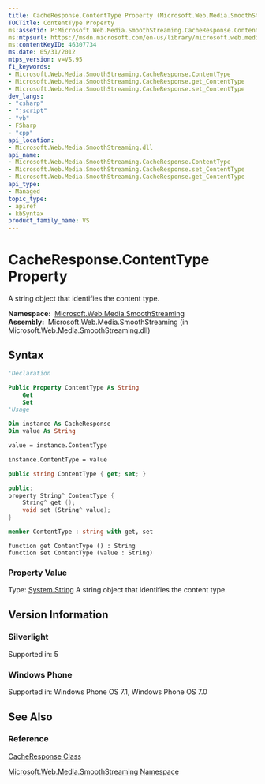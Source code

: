 ```yaml
---
title: CacheResponse.ContentType Property (Microsoft.Web.Media.SmoothStreaming)
TOCTitle: ContentType Property
ms:assetid: P:Microsoft.Web.Media.SmoothStreaming.CacheResponse.ContentType
ms:mtpsurl: https://msdn.microsoft.com/en-us/library/microsoft.web.media.smoothstreaming.cacheresponse.contenttype(v=VS.95)
ms:contentKeyID: 46307734
ms.date: 05/31/2012
mtps_version: v=VS.95
f1_keywords:
- Microsoft.Web.Media.SmoothStreaming.CacheResponse.ContentType
- Microsoft.Web.Media.SmoothStreaming.CacheResponse.get_ContentType
- Microsoft.Web.Media.SmoothStreaming.CacheResponse.set_ContentType
dev_langs:
- "csharp"
- "jscript"
- "vb"
- FSharp
- "cpp"
api_location:
- Microsoft.Web.Media.SmoothStreaming.dll
api_name:
- Microsoft.Web.Media.SmoothStreaming.CacheResponse.ContentType
- Microsoft.Web.Media.SmoothStreaming.CacheResponse.set_ContentType
- Microsoft.Web.Media.SmoothStreaming.CacheResponse.get_ContentType
api_type:
- Managed
topic_type:
- apiref
- kbSyntax
product_family_name: VS
---
```


# CacheResponse.ContentType Property

A string object that identifies the content type.

**Namespace:**  [Microsoft.Web.Media.SmoothStreaming](microsoft-web-media-smoothstreaming-namespace_1.md)  
**Assembly:**  Microsoft.Web.Media.SmoothStreaming (in Microsoft.Web.Media.SmoothStreaming.dll)

## Syntax

```vb
'Declaration

Public Property ContentType As String
    Get
    Set
'Usage

Dim instance As CacheResponse
Dim value As String

value = instance.ContentType

instance.ContentType = value
```

```csharp
public string ContentType { get; set; }
```

```cpp
public:
property String^ ContentType {
    String^ get ();
    void set (String^ value);
}
```

``` fsharp
member ContentType : string with get, set
```

```jscript
function get ContentType () : String
function set ContentType (value : String)
```

### Property Value

Type: [System.String](https://msdn.microsoft.com/library/s1wwdcbf\(v=vs.95\))  
A string object that identifies the content type.

## Version Information

### Silverlight

Supported in: 5  

### Windows Phone

Supported in: Windows Phone OS 7.1, Windows Phone OS 7.0  

## See Also

### Reference

[CacheResponse Class](cacheresponse-class-microsoft-web-media-smoothstreaming_1.md)

[Microsoft.Web.Media.SmoothStreaming Namespace](microsoft-web-media-smoothstreaming-namespace_1.md)

